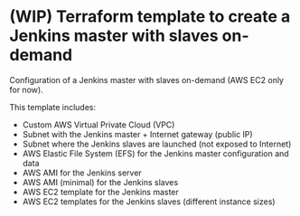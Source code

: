 # (WIP) Terraform template to create a Jenkins master with slaves on-demand

Configuration of a Jenkins master with slaves on-demand (AWS EC2 only for now).

This template includes:

* Custom AWS Virtual Private Cloud (VPC)
* Subnet with the Jenkins master + Internet gateway (public IP)
* Subnet where the Jenkins slaves are launched (not exposed to Internet)
* AWS Elastic File System (EFS) for the Jenkins master configuration and data
* AWS AMI for the Jenkins server
* AWS AMI (minimal) for the Jenkins slaves
* AWS EC2 template for the Jenkins master
* AWS EC2 templates for the Jenkins slaves (different instance sizes)